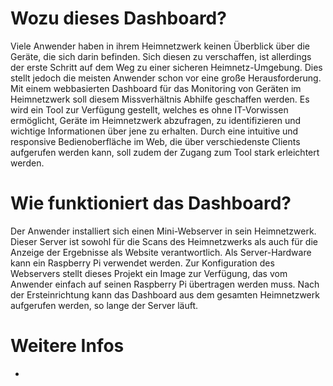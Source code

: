 # Wozu dieses Dashboard?

Viele Anwender haben in ihrem Heimnetzwerk keinen Überblick über die Geräte, die sich darin befinden. Sich diesen zu verschaffen, ist allerdings der erste Schritt auf dem Weg zu einer sicheren Heimnetz-Umgebung. Dies stellt jedoch die meisten Anwender schon vor eine große Herausforderung.
Mit einem webbasierten Dashboard für das Monitoring von Geräten im Heimnetzwerk soll diesem Missverhältnis Abhilfe geschaffen werden. Es wird ein Tool zur Verfügung gestellt, welches es ohne IT-Vorwissen ermöglicht, Geräte im Heimnetzwerk abzufragen, zu identifizieren und wichtige Informationen über jene zu erhalten. Durch eine intuitive und responsive Bedienoberfläche im Web, die über verschiedenste Clients aufgerufen werden kann, soll zudem der Zugang zum Tool stark erleichtert werden.

# Wie funktioniert das Dashboard?
Der Anwender installiert sich einen Mini-Webserver in sein Heimnetzwerk. Dieser Server ist sowohl für die Scans des Heimnetzwerks als auch für die Anzeige der Ergebnisse als Website verantwortlich. 
Als Server-Hardware kann ein Raspberry Pi verwendet werden. Zur Konfiguration des Webservers stellt dieses Projekt ein Image zur Verfügung, das vom Anwender einfach auf seinen Raspberry Pi übertragen werden muss.
Nach der Ersteinrichtung kann das Dashboard aus dem gesamten Heimnetzwerk aufgerufen werden, so lange der Server läuft.

# Weitere Infos

<ul>
  <li><a href=Wiki</li>
</ul>


